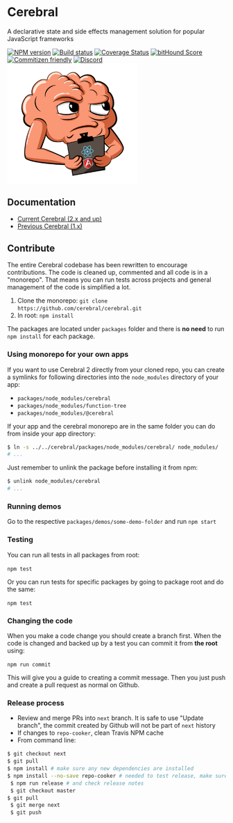 # Cerebral

A declarative state and side effects management solution for popular JavaScript frameworks

[![NPM version][npm-image]][npm-url]
[![Build status][travis-image]][travis-url]
[![Coverage Status][coverage-image]][coverage-url]
[![bitHound Score][bithound-image]][bithound-url]
[![Commitizen friendly][commitizen-image]][commitizen-url]
[![Discord][discord-image]][discord-url]
<img src="images/logo.png" width="300" align="center">

## Documentation

* [Current Cerebral (2.x and up)](http://www.cerebraljs.com/)
* [Previous Cerebral (1.x)](http://cerebral-website.herokuapp.com/)

## Contribute

The entire Cerebral codebase has been rewritten to encourage contributions. The code is cleaned up, commented and all code is in a "monorepo". That means you can run tests across projects and general management of the code is simplified a lot.

1.  Clone the monorepo: `git clone https://github.com/cerebral/cerebral.git`
2.  In root: `npm install`

The packages are located under `packages` folder and there is **no need** to run `npm install` for each package.

### Using monorepo for your own apps

If you want to use Cerebral 2 directly from your cloned repo, you can create a symlinks for following
directories into the `node_modules` directory of your app:

* `packages/node_modules/cerebral`
* `packages/node_modules/function-tree`
* `packages/node_modules/@cerebral`

If your app and the cerebral monorepo are in the same folder you can do from inside your
app directory:

```sh
$ ln -s ../../cerebral/packages/node_modules/cerebral/ node_modules/
# ...
```

Just remember to unlink the package before installing it from npm:

```sh
$ unlink node_modules/cerebral
# ...
```

### Running demos

Go to the respective `packages/demos/some-demo-folder` and run `npm start`

### Testing

You can run all tests in all packages from root:

`npm test`

Or you can run tests for specific packages by going to package root and do the same:

`npm test`

### Changing the code

When you make a code change you should create a branch first. When the code is changed and backed up by a test you can commit it from **the root** using:

`npm run commit`

This will give you a guide to creating a commit message. Then you just push and create a pull request as normal on Github.

### Release process

* Review and merge PRs into `next` branch. It is safe to use "Update branch", the commit created by Github will not be part of `next` history
* If changes to `repo-cooker`, clean Travis NPM cache
* From command line:

```sh
$ git checkout next
$ git pull
$ npm install # make sure any new dependencies are installed
$ npm install --no-save repo-cooker # needed to test release, make sure you have latest
￼$ npm run release # and check release notes
￼$ git checkout master
$ git pull
￼$ git merge next
￼$ git push
```

[npm-image]: https://img.shields.io/npm/v/cerebral.svg?style=flat
[npm-url]: https://npmjs.org/package/cerebral
[travis-image]: https://img.shields.io/travis/cerebral/cerebral.svg?style=flat
[travis-url]: https://travis-ci.org/cerebral/cerebral
[coverage-image]: https://img.shields.io/coveralls/github/cerebral/cerebral.svg?style=flat
[coverage-url]: https://coveralls.io/github/cerebral/cerebral
[bithound-image]: https://img.shields.io/bithound/code/github/cerebral/cerebral.svg?style=flat
[bithound-url]: https://www.bithound.io/github/cerebral/cerebral
[commitizen-image]: https://img.shields.io/badge/commitizen-friendly-brightgreen.svg?style=flat
[commitizen-url]: http://commitizen.github.io/cz-cli/
[discord-image]: https://img.shields.io/badge/discord-join%20chat-blue.svg?style=flat
[discord-url]: https://discord.gg/0kIweV4bd2bwwsvH
